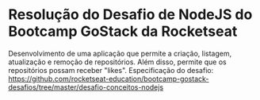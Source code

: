 # Resolução do Desafio de NodeJS do Bootcamp GoStack da Rocketseat

Desenvolvimento de uma aplicação que permite a criação, listagem, atualização e remoção de repositórios. Além disso, permite que os repositórios possam receber "likes".
Especificação do desafio: https://github.com/rocketseat-education/bootcamp-gostack-desafios/tree/master/desafio-conceitos-nodejs
